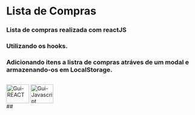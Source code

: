 # Lista de Compras

### Lista de compras realizada com reactJS 
### Utilizando os hooks. 
### Adicionando itens a listra de compras atráves de um modal e armazenando-os em LocalStorage.
##
<div>
<img align="center" alt="Gui-REACT" height="50" width="60" src="https://cdn.jsdelivr.net/gh/devicons/devicon/icons/react/react-original.svg" />
<img align="center" alt="Gui-Javascript" height="50" width="60" src="https://cdn.jsdelivr.net/gh/devicons/devicon/icons/javascript/javascript-original.svg" /> 
<div/>
##
